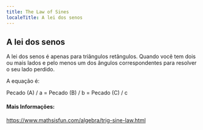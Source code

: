```yaml
---
title: The Law of Sines
localeTitle: A lei dos senos
---
```

## A lei dos senos

A lei dos senos é apenas para triângulos retângulos. Quando você tem dois ou mais lados e pelo menos um dos ângulos correspondentes para resolver o seu lado perdido.

A equação é:

Pecado (A) / a = Pecado (B) / b = Pecado (C) / c

#### Mais Informações:

https://www.mathsisfun.com/algebra/trig-sine-law.html